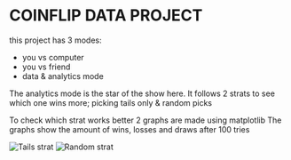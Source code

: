 # COINFLIP DATA PROJECT

this project has 3 modes:
- you vs computer
- you vs friend
- data & analytics mode

The analytics mode is the star of the show here. It follows 2 strats to see which one wins more; picking tails only & random picks 

To check which strat works better 2 graphs are made using matplotlib
The graphs show the amount of wins, losses and draws after 100 tries

![Tails strat](tailsGraph.png)
![Random strat](randomGraph.png)

